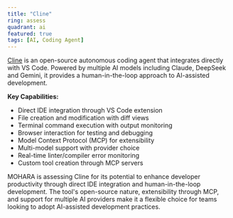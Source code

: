 ```yaml
---
title: "Cline"
ring: assess
quadrant: ai
featured: true
tags: [AI, Coding Agent]
---
```


[Cline](https://cline.bot) is an open-source autonomous coding agent that integrates directly with VS Code. Powered by multiple AI models including Claude, DeepSeek and Gemini, it provides a human-in-the-loop approach to AI-assisted development.

**Key Capabilities:**

- Direct IDE integration through VS Code extension
- File creation and modification with diff views
- Terminal command execution with output monitoring
- Browser interaction for testing and debugging
- Model Context Protocol (MCP) for extensibility
- Multi-model support with provider choice
- Real-time linter/compiler error monitoring
- Custom tool creation through MCP servers

MOHARA is assessing Cline for its potential to enhance developer productivity through direct IDE integration and human-in-the-loop development. The tool's open-source nature, extensibility through MCP, and support for multiple AI providers make it a flexible choice for teams looking to adopt AI-assisted development practices.
